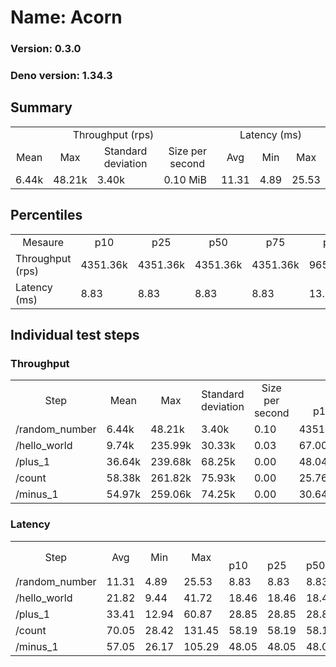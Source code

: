 # Name: Acorn 
  
  ### Version: 0.3.0
  ### Deno version: 1.34.3

## Summary
<table>
<tr>
    <td align="center" colspan="4">Throughput (rps)</td>
    <td align="center" colspan="3">Latency (ms)</td>
</tr>
<tr>
    <td align="center">Mean</td>
    <td align="center">Max</td>
    <td align="center">Standard deviation</td>
    <td align="center">Size per second</td>
    <td align="center">Avg</td>
    <td align="center">Min</td>
    <td align="center">Max</td>
</tr>
<tr>
    <td>6.44k</td>
    <td>48.21k</td>
    <td>3.40k</td>
    <td>0.10 MiB</td>
    <td>11.31</td>
    <td>4.89</td>
    <td>25.53</td>
</tr>
</table>

## Percentiles

<table>
<tr>
  <td align="center">Mesaure</td>
  <td align="center">p10</td>
  <td align="center">p25</td>
  <td align="center">p50</td>
  <td align="center">p75</td>
  <td align="center">p90</td>
  <td align="center">p95</td>
  <td align="center">p99</td>
</tr>
<tr>
  <td>Throughput (rps)</td>
  <td>4351.36k</td>
  <td>4351.36k</td>
  <td>4351.36k</td>
  <td>4351.36k</td>
  <td>9655.37k</td>
  <td>14456.43k</td>
  <td>18816.02k</td>
</tr>
<tr>
  <td>Latency (ms)</td>
  <td>8.83</td>
  <td>8.83</td>
  <td>8.83</td>
  <td>8.83</td>
  <td>13.84</td>
  <td>15.01</td>
  <td>18.81</td>
</tr>
</table>

## Individual test steps

### Throughput

<table>
<tr>
  <td align="center" rowspan="2">Step</td>
  <td align="center" rowspan="2">Mean</td>
  <td align="center" rowspan="2">Max</td>
  <td align="center" rowspan="2">Standard deviation</td>
  <td align="center" rowspan="2">Size per second</td>
  <td align="center" colspan="7">Percentiles</td>
</tr>
<tr>
  <!-- still Step -->
  <!-- still Mean -->
  <!-- still Max -->
  <!-- still Standard deviation -->
  <!-- still Size per second -->
  <td align="center">p10</td>
  <td align="center">p25</td>
  <td align="center">p50</td>
  <td align="center">p75</td>
  <td align="center">p90</td>
  <td align="center">p95</td>
  <td align="center">p99</td>
</tr>
<tr>
  <td>/random_number</td>
  <td>6.44k</td>
  <td>48.21k</td>
  <td>3.40k</td>
  <td>0.10</td>
  <td>4351.36k</td>
  <td>4351.36k</td>
  <td>4351.36k</td>
  <td>4351.36k</td>
  <td>9655.37k</td>
  <td>14456.43k</td>
  <td>18816.02k</td>
</tr><tr>
  <td>/hello_world</td>
  <td>9.74k</td>
  <td>235.99k</td>
  <td>30.33k</td>
  <td>0.03</td>
  <td>67.00k</td>
  <td>67.00k</td>
  <td>67.00k</td>
  <td>67.00k</td>
  <td>12881.50k</td>
  <td>22423.73k</td>
  <td>188878.55k</td>
</tr><tr>
  <td>/plus_1</td>
  <td>36.64k</td>
  <td>239.68k</td>
  <td>68.25k</td>
  <td>0.00</td>
  <td>48.04k</td>
  <td>48.04k</td>
  <td>48.04k</td>
  <td>48.04k</td>
  <td>168944.94k</td>
  <td>190493.71k</td>
  <td>217174.42k</td>
</tr><tr>
  <td>/count</td>
  <td>58.38k</td>
  <td>261.82k</td>
  <td>75.93k</td>
  <td>0.00</td>
  <td>25.76k</td>
  <td>25.76k</td>
  <td>25.76k</td>
  <td>25.76k</td>
  <td>175230.57k</td>
  <td>195759.68k</td>
  <td>230330.16k</td>
</tr><tr>
  <td>/minus_1</td>
  <td>54.97k</td>
  <td>259.06k</td>
  <td>74.25k</td>
  <td>0.00</td>
  <td>30.64k</td>
  <td>30.64k</td>
  <td>30.64k</td>
  <td>30.64k</td>
  <td>172045.75k</td>
  <td>196753.57k</td>
  <td>221878.57k</td>
</tr></table>

### Latency

<table>
<tr>
  <td align="center" rowspan="2">Step</td>
  <td align="center" rowspan="2">Avg</td>
  <td align="center" rowspan="2">Min</td>
  <td align="center" rowspan="2">Max</td>
  <td align="center" colspan="7">Percentiles</td>
</tr>
<tr>
  <!-- still Avg -->
  <!-- still Min -->
  <!-- still Max -->
  <td>p10</td>
  <td>p25</td>
  <td>p50</td>
  <td>p75</td>
  <td>p90</td>
  <td>p95</td>
  <td>p99</td>
</tr>
<tr>
  <td>/random_number</td>
  <td>11.31</td>
  <td>4.89</td>
  <td>25.53</td>
  <td>8.83</td>
  <td>8.83</td>
  <td>8.83</td>
  <td>8.83</td>
  <td>13.84</td>
  <td>15.01</td>
  <td>18.81</td>
</tr><tr>
  <td>/hello_world</td>
  <td>21.82</td>
  <td>9.44</td>
  <td>41.72</td>
  <td>18.46</td>
  <td>18.46</td>
  <td>18.46</td>
  <td>18.46</td>
  <td>24.97</td>
  <td>29.71</td>
  <td>34.27</td>
</tr><tr>
  <td>/plus_1</td>
  <td>33.41</td>
  <td>12.94</td>
  <td>60.87</td>
  <td>28.85</td>
  <td>28.85</td>
  <td>28.85</td>
  <td>28.85</td>
  <td>36.92</td>
  <td>43.25</td>
  <td>54.02</td>
</tr><tr>
  <td>/count</td>
  <td>70.05</td>
  <td>28.42</td>
  <td>131.45</td>
  <td>58.19</td>
  <td>58.19</td>
  <td>58.19</td>
  <td>58.19</td>
  <td>81.03</td>
  <td>89.54</td>
  <td>108.98</td>
</tr><tr>
  <td>/minus_1</td>
  <td>57.05</td>
  <td>26.17</td>
  <td>105.29</td>
  <td>48.05</td>
  <td>48.05</td>
  <td>48.05</td>
  <td>48.05</td>
  <td>64.80</td>
  <td>71.94</td>
  <td>91.31</td>
</tr></table>